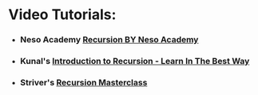 # Video Tutorials: 
- ### Neso Academy [Recursion BY Neso Academy ](https://www.youtube.com/playlist?list=PLBlnK6fEyqRjTO_UNGKuaaoxEqvSF0t5h)
- ### Kunal's [Introduction to Recursion - Learn In The Best Way](https://youtu.be/M2uO2nMT0Bk)
- ### Striver's [Recursion Masterclass](https://youtube.com/playlist?list=PLN4aKSfpk8TR-A59O9qR2VL0wqt3LrrnK)